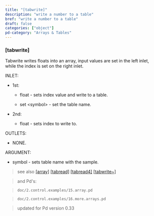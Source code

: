 ```yaml
---
title: "[tabwrite]"
description: "write a number to a table"
bref: "write a number to a table"
draft: false
categories: ["object"]
pd-category: "Arrays & Tables"
---
```


### [tabwrite]

Tabwrite writes floats into an array,  input values are set in the left inlet,  while the index is set on the right inlet.


INLET:

- 1st:

  - float - sets index value and write to a table.

  - set &lt;symbol&gt; - set the table name.

- 2nd:

  - float - sets index to write to.

OUTLETS:

- NONE.

ARGUMENT:

- symbol - sets table name with the sample.
 
> see also [[array]](../array) [[tabread]](../tabread) [[tabread4]](../tabread4) [[tabwrite~]](../tabwrite~)

> and Pd's:

> `doc/2.control.examples/15.array.pd`

> `doc/2.control.examples/16.more.arrays.pd`
 
> updated for Pd version 0.33
 
